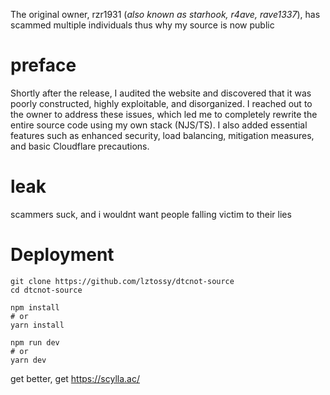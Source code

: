 
The original owner, rzr1931 (*also known as starhook, r4ave, rave1337*), has scammed multiple individuals thus why my source is now public

# preface
Shortly after the release, I audited the website and discovered that it was poorly constructed, highly exploitable, and disorganized. I reached out to the owner to address these issues, which led me to completely rewrite the entire source code using my own stack (NJS/TS). I also added essential features such as enhanced security, load balancing, mitigation measures, and basic Cloudflare precautions.

# leak
scammers suck, and i wouldnt want people falling victim to their lies

# Deployment
```
git clone https://github.com/lztossy/dtcnot-source
cd dtcnot-source 
```
```
npm install
# or
yarn install
```
```
npm run dev
# or
yarn dev
```

get better, get https://scylla.ac/
